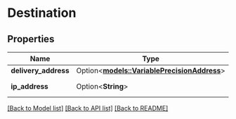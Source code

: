 # Destination

## Properties

Name | Type | Description | Notes
------------ | ------------- | ------------- | -------------
**delivery_address** | Option<[**models::VariablePrecisionAddress**](VariablePrecisionAddress.md)> |  | [optional]
**ip_address** | Option<**String**> | An IP Address. | [optional]

[[Back to Model list]](../README.md#documentation-for-models) [[Back to API list]](../README.md#documentation-for-api-endpoints) [[Back to README]](../README.md)


